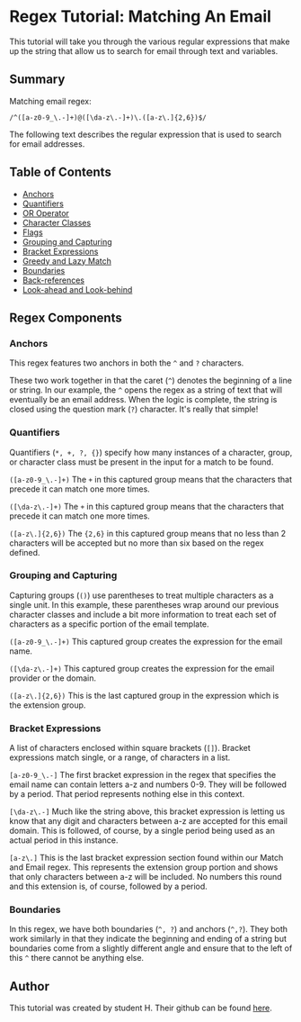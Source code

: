 # Regex Tutorial: Matching An Email

This tutorial will take you through the various regular expressions that make up the string that allow us to search for email through text and variables.

## Summary

Matching email regex:

`/^([a-z0-9_\.-]+)@([\da-z\.-]+)\.([a-z\.]{2,6})$/`

The following text describes the regular expression that is used to search for email addresses.

## Table of Contents

- [Anchors](#anchors)
- [Quantifiers](#quantifiers)
- [OR Operator](#or-operator)
- [Character Classes](#character-classes)
- [Flags](#flags)
- [Grouping and Capturing](#grouping-and-capturing)
- [Bracket Expressions](#bracket-expressions)
- [Greedy and Lazy Match](#greedy-and-lazy-match)
- [Boundaries](#boundaries)
- [Back-references](#back-references)
- [Look-ahead and Look-behind](#look-ahead-and-look-behind)

## Regex Components

### Anchors

This regex features two anchors in both the `^` and `?` characters.

These two work together in that the caret (`^`) denotes the beginning of a line or string. In our example, the `^` opens the regex as a string of text that will eventually be an email address. When the logic is complete, the string is closed using the question mark (`?`) character. It's really that simple!

### Quantifiers

Quantifiers (`*, +, ?, {}`) specify how many instances of a character, group, or character class must be present in the input for a match to be found.

`([a-z0-9_\.-]+)` The `+` in this captured group means that the characters that precede it can match one more times.

`([\da-z\.-]+)` The `+` in this captured group means that the characters that precede it can match one more times.

`([a-z\.]{2,6})` The `{2,6}` in this captured group means that no less than 2 characters will be accepted but no more than six based on the regex defined.

### Grouping and Capturing

Capturing groups (`()`) use parentheses to treat multiple characters as a single unit. In this example, these parentheses wrap around our previous character classes and include a bit more information to treat each set of characters as a specific portion of the email template.

`([a-z0-9_\.-]+)` This captured group creates the expression for the email name.

`([\da-z\.-]+)` This captured group creates the expression for the email provider or the domain.

`([a-z\.]{2,6})` This is the last captured group in the expression which is the extension group.

### Bracket Expressions

A list of characters enclosed within square brackets (`[]`). Bracket expressions match single, or a range, of characters in a list.

`[a-z0-9_\.-]` The first bracket expression in the regex that specifies the email name can contain letters a-z and numbers 0-9. They will be followed by a period. That period represents nothing else in this context.

`[\da-z\.-]` Much like the string above, this bracket expression is letting us know that any digit and characters between a-z are accepted for this email domain. This is followed, of course, by a single period being used as an actual period in this instance.

`[a-z\.]` This is the last bracket expression section found within our Match and Email regex. This represents the extension group portion and shows that only characters between a-z will be included. No numbers this round and this extension is, of course, followed by a period.

### Boundaries

In this regex, we have both boundaries (`^, ?`) and anchors (`^,?`). They both work similarly in that they indicate the beginning and ending of a string but boundaries come from a slightly different angle and ensure that to the left of this `^` there cannot be anything else.

## Author

This tutorial was created by student H. Their github can be found [here](https://github.com/hkorczynski).
